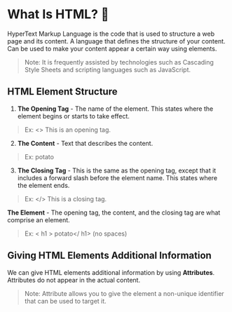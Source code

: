 # What Is HTML? 🤔

HyperText Markup Language is the code that is used to structure a web page and its content. A language that defines the structure of your content. Can be used to make your content appear a certain way using elements.

> Note:  It is frequently assisted by technologies such as Cascading Style Sheets and scripting languages such as JavaScript.

## HTML Element Structure

1. **The Opening Tag** - The name of the element. This states where the element begins or starts to take effect.

>Ex: <> This is an opening tag.

2. **The Content** - Text that describes the content.

>Ex: potato

3. **The Closing Tag** - This is the same as the opening tag, except that it includes a forward slash before the element name. This states where the element ends.

>Ex: </> This is a closing tag.

**The Element** - The opening tag, the content, and the closing tag are what comprise an element.

>Ex: < h1 > potato</ h1> (no spaces)

## Giving HTML Elements Additional Information

We can give HTML elements additional information by using **Attributes**. Attributes do not appear in the actual content.

> Note: Attribute allows you to give the element a non-unique identifier that can be used to target it.